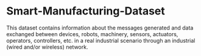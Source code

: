 # Smart-Manufacturing-Dataset
This dataset contains information about the messages generated and data exchanged between devices, robots, machinery, sensors, actuators, operators, controllers, etc. in a real industrial scenario through an industrial (wired and/or wireless) network.
